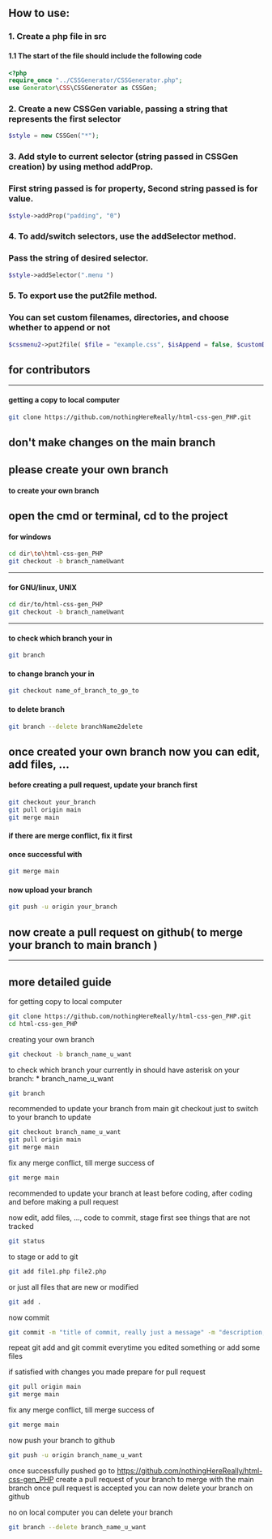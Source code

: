 ## How to use:
### 1. Create a php file in src
#### 1.1 The start of the file should include the following code
```php
<?php
require_once "../CSSGenerator/CSSGenerator.php";
use Generator\CSS\CSSGenerator as CSSGen;
```
### 2. Create a new CSSGen variable, passing a string that represents the first selector
```php
$style = new CSSGen("*");
```
### 3. Add style to current selector (string passed in CSSGen creation) by using method addProp. 
###    First string passed is for property, Second string passed is for value.
```php
$style->addProp("padding", "0")
```
### 4. To add/switch selectors, use the addSelector method.
###    Pass the string of desired selector.
```php
$style->addSelector(".menu ")
```
### 5. To export use the put2file method.
### You can set custom filenames, directories, and choose whether to append or not
```php
$cssmenu2->put2file( $file = "example.css", $isAppend = false, $customDir = "./styles/");
```

## for contributors
---

#### getting a copy to local computer
```bash
git clone https://github.com/nothingHereReally/html-css-gen_PHP.git
```


## don't make changes on the main branch
please create your own branch
---
#### to create your own branch
open the cmd or terminal, cd to the project
---
#### for windows
```bash
cd dir\to\html-css-gen_PHP
git checkout -b branch_nameUwant
```
---
#### for GNU/linux, UNIX
```bash
cd dir/to/html-css-gen_PHP
git checkout -b branch_nameUwant
```
---
#### to check which branch your in
```bash
git branch
```
#### to change branch your in
```bash
git checkout name_of_branch_to_go_to
```
#### to delete branch
```bash
git branch --delete branchName2delete
```
## once created your own branch now you can edit, add files, ...


#### before creating a pull request, update your branch first
```bash
git checkout your_branch
git pull origin main
git merge main
```
#### if there are merge conflict, fix it first
#### once successful with
```bash
git merge main
```
#### now upload your branch
```bash
git push -u origin your_branch
```
## now create a pull request on github( to merge your branch to main branch )


---
## more detailed guide
for getting copy to local computer
```bash
git clone https://github.com/nothingHereReally/html-css-gen_PHP.git
cd html-css-gen_PHP
```

creating your own branch
```bash
git checkout -b branch_name_u_want
```
to check which branch your currently in
should have asterisk on your branch: * branch_name_u_want
```bash
git branch
```

recommended to update your branch from main
git checkout just to switch to your branch
to update
```bash
git checkout branch_name_u_want
git pull origin main
git merge main
```
fix any merge conflict, till merge success of
```bash
git merge main
```
recommended to update your branch
at least before coding,
after coding
and before making a pull request


now edit, add files, ..., code
to commit, stage first
see things that are not tracked
```bash
git status
```
to stage or add to git
```bash
git add file1.php file2.php
```
or just all files that are new or modified
```bash
git add .
```
now commit
```bash
git commit -m "title of commit, really just a message" -m "description, really to just a message"
```
repeat git add and git commit
everytime you edited something or add some files


if satisfied with changes you made prepare for pull request
```bash
git pull origin main
git merge main
```
fix any merge conflict, till merge success of
```bash
git merge main
```
now push your branch to github
```bash
git push -u origin branch_name_u_want
```
once successfully pushed
go to https://github.com/nothingHereReally/html-css-gen_PHP
create a pull request of your branch to merge with the main branch
once pull request is accepted you can now delete your branch on github


no on local computer you can delete your branch
```bash
git branch --delete branch_name_u_want
```

